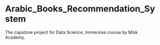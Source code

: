 # Arabic_Books_Recommendation_System
The capstone project for Data Science, Immersive course by Misk Academy.
